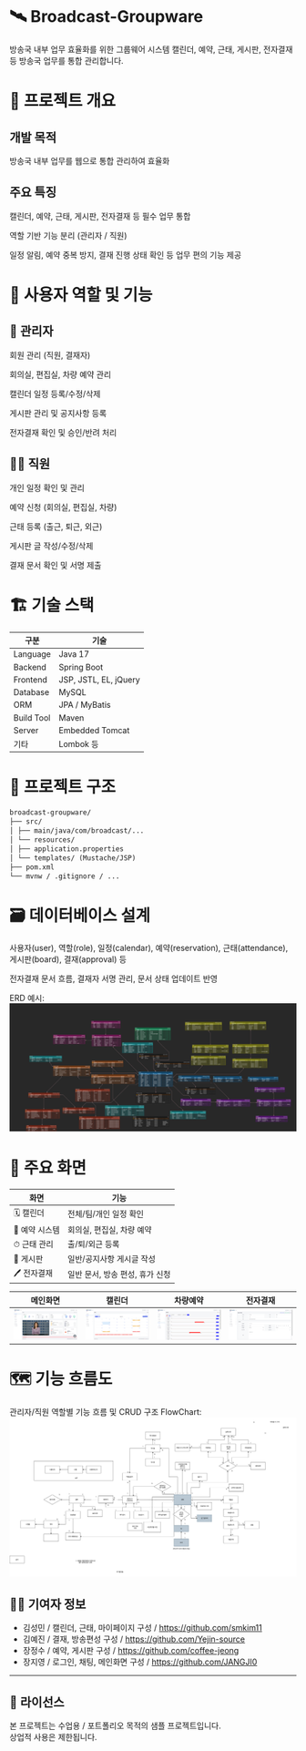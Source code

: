 # 🛰️ Broadcast-Groupware

방송국 내부 업무 효율화를 위한 그룹웨어 시스템
캘린더, 예약, 근태, 게시판, 전자결재 등 방송국 업무를 통합 관리합니다.



# 🧩 프로젝트 개요

## 개발 목적

방송국 내부 업무를 웹으로 통합 관리하여 효율화

## 주요 특징

캘린더, 예약, 근태, 게시판, 전자결재 등 필수 업무 통합

역할 기반 기능 분리 (관리자 / 직원)

일정 알림, 예약 중복 방지, 결재 진행 상태 확인 등 업무 편의 기능 제공




# 👥 사용자 역할 및 기능

## 📌 관리자

 회원 관리 (직원, 결재자)

 회의실, 편집실, 차량 예약 관리

 캘린더 일정 등록/수정/삭제

 게시판 관리 및 공지사항 등록

 전자결재 확인 및 승인/반려 처리

## 👨‍💼 직원

 개인 일정 확인 및 관리

 예약 신청 (회의실, 편집실, 차량)

 근태 등록 (출근, 퇴근, 외근)

 게시판 글 작성/수정/삭제

 결재 문서 확인 및 서명 제출



# 🏗️ 기술 스택

| 구분 | 기술 |
|------|------|
| Language | Java 17 |
| Backend | Spring Boot |
| Frontend | JSP, JSTL, EL, jQuery |
| Database | MySQL |
| ORM | JPA / MyBatis |
| Build Tool | Maven |
| Server | Embedded Tomcat |
| 기타 | Lombok 등 |



# 📂 프로젝트 구조
```
broadcast-groupware/
├── src/
│ ├── main/java/com/broadcast/...
│ └── resources/
│ ├── application.properties
│ └── templates/ (Mustache/JSP)
├── pom.xml
└── mvnw / .gitignore / ...
```


# 🗃️ 데이터베이스 설계

사용자(user), 역할(role), 일정(calendar), 예약(reservation), 근태(attendance), 게시판(board), 결재(approval) 등

전자결재 문서 흐름, 결재자 서명 관리, 문서 상태 업데이트 반영

ERD 예시: ![DB](DB.png)



# 🧾 주요 화면

| 화면 | 기능 |
|------|------|
| 🗓 캘린더 | 전체/팀/개인 일정 확인 |
| 🏢 예약 시스템 | 회의실, 편집실, 차량 예약 |
| ⏱ 근태 관리 | 출/퇴/외근 등록 |
| 📝 게시판 | 일반/공지사항 게시글 작성 |
| 🖊 전자결재 | 일반 문서, 방송 편성, 휴가 신청 |

| 메인화면 | 캘린더 | 차량예약 | 전자결재 |
|--------|--------|----------|----------|
| ![메인화면](메인화면.PNG) | ![캘린더](캘린더.PNG) | ![차량예약](차량예약.PNG) | ![전자결재](방송문서작성.PNG) |




# 🗺️ 기능 흐름도

관리자/직원 역할별 기능 흐름 및 CRUD 구조
FlowChart: ![흐름도](흐름도.png)

## 🧑‍💻 기여자 정보

- 김성민 / 캘린더, 근태, 마이페이지 구성 / https://github.com/smkim11
- 김예진 / 결재, 방송편성 구성 / https://github.com/Yejin-source
- 장정수 / 예약, 게시판 구성 / https://github.com/coffee-jeong
- 장지영 / 로그인, 채팅, 메인화면 구성 / https://github.com/JANGJI0

---

## 📌 라이선스

본 프로젝트는 수업용 / 포트폴리오 목적의 샘플 프로젝트입니다.  
상업적 사용은 제한됩니다.


